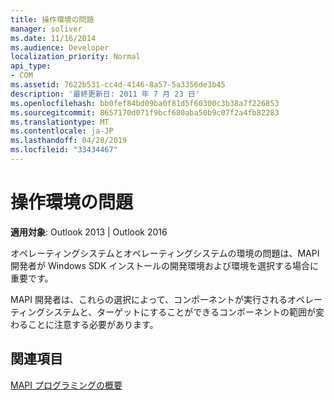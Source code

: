 ```yaml
---
title: 操作環境の問題
manager: soliver
ms.date: 11/16/2014
ms.audience: Developer
localization_priority: Normal
api_type:
- COM
ms.assetid: 7622b531-cc4d-4146-8a57-5a3356de3b45
description: '最終更新日: 2011 年 7 月 23 日'
ms.openlocfilehash: bb0fef84bd09ba0f81d5f60300c3b38a7f226853
ms.sourcegitcommit: 8657170d071f9bcf680aba50b9c07f2a4fb82283
ms.translationtype: MT
ms.contentlocale: ja-JP
ms.lasthandoff: 04/28/2019
ms.locfileid: "33434467"
---
```

# <a name="operating-environment-issues"></a>操作環境の問題

  
  
**適用対象**: Outlook 2013 | Outlook 2016 
  
オペレーティングシステムとオペレーティングシステムの環境の問題は、MAPI 開発者が Windows SDK インストールの開発環境および環境を選択する場合に重要です。
  
MAPI 開発者は、これらの選択によって、コンポーネントが実行されるオペレーティングシステムと、ターゲットにすることができるコンポーネントの範囲が変わることに注意する必要があります。
  
## <a name="see-also"></a>関連項目



[MAPI プログラミングの概要](mapi-programming-overview.md)

